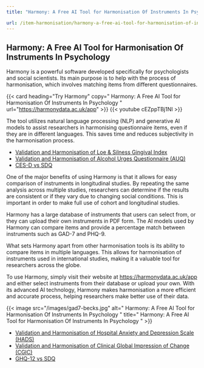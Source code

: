 ```yaml
---
title: "Harmony: A Free AI Tool for Harmonisation Of Instruments In Psychology"

url: /item-harmonisation/harmony-a-free-ai-tool-for-harmonisation-of-instruments-in-psychology
---
```


## Harmony: A Free AI Tool for Harmonisation Of Instruments In Psychology

Harmony is a powerful software developed specifically for psychologists and social scientists. Its main purpose is to help with the process of harmonisation, which involves matching items from different questionnaires.

{{< card heading="Try Harmony" copy=" Harmony: A Free AI Tool for Harmonisation Of Instruments In Psychology " url="https://harmonydata.ac.uk/app" >}}
{{< youtube cEZppTBj1NI >}}

The tool utilizes natural language processing (NLP) and generative AI models to assist researchers in harmonising questionnaire items, even if they are in different languages. This saves time and reduces subjectivity in the harmonisation process.

* [Validation and Harmonisation of Loe & Silness Gingival Index](/harmonisation-validation/loe-silness-gingival-index)
* [Validation and Harmonisation of Alcohol Urges Questionnaire (AUQ)](/harmonisation-validation/alcohol-urges-questionnaire-auq)
* [CES-D vs SDQ](/ces-d-vs-sdq)

One of the major benefits of using Harmony is that it allows for easy comparison of instruments in longitudinal studies. By repeating the same analysis across multiple studies, researchers can determine if the results are consistent or if they vary due to changing social conditions. This is important in order to make full use of cohort and longitudinal studies.

Harmony has a large database of instruments that users can select from, or they can upload their own instruments in PDF form. The AI models used by Harmony can compare items and provide a percentage match between instruments such as GAD-7 and PHQ-9.

What sets Harmony apart from other harmonisation tools is its ability to compare items in multiple languages. This allows for harmonisation of instruments used in international studies, making it a valuable tool for researchers across the globe.

To use Harmony, simply visit their website at https://harmonydata.ac.uk/app and either select instruments from their database or upload your own. With its advanced AI technology, Harmony makes harmonisation a more efficient and accurate process, helping researchers make better use of their data. 


{{< image src="/images/gad7-becks.jpg" alt=" Harmony: A Free AI Tool for Harmonisation Of Instruments In Psychology " title=" Harmony: A Free AI Tool for Harmonisation Of Instruments In Psychology " >}}









* [Validation and Harmonisation of Hospital Anxiety and Depression Scale (HADS)](/harmonisation-validation/hospital-anxiety-and-depression-scale-hads)
* [Validation and Harmonisation of Clinical Global Impression of Change (CGIC)](/harmonisation-validation/clinical-global-impression-of-change-cgic)
* [GHQ-12 vs SDQ](/ghq-12-vs-sdq)